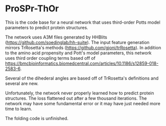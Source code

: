 # ProSPr-ThOr

This is the code base for a neural network that uses third-order Potts model parameters to predict protein structures.

The network uses A3M files generated by HHBlits (https://github.com/soedinglab/hh-suite).  The input feature generation mirrors TrRosetta's methods (https://github.com/gjoni/trRosetta).  In addition to the amino acid propensity and Pott's model parameters, this network uses third order coupling terms based off of https://bmcbioinformatics.biomedcentral.com/articles/10.1186/s12859-018-2583-6.

Several of the dihederal angles are based off of TrRosetta's definitions and several are new.

Unfortunately, the network never properly learned how to predict protein structures.  The loss flattened out after a few thousand iterations.  The network may have some fundamental error or it may have just needed more time to learn.

The folding code is unfinished.
